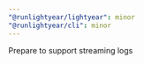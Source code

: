```yaml
---
"@runlightyear/lightyear": minor
"@runlightyear/cli": minor
---
```


Prepare to support streaming logs
